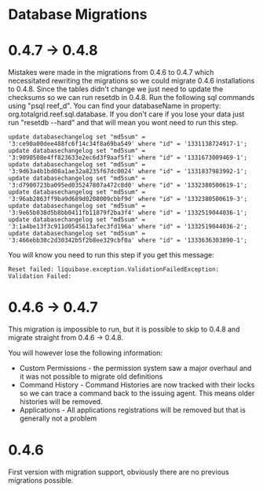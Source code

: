 Database Migrations
===================

0.4.7 -> 0.4.8
==============

Mistakes were made in the migrations from 0.4.6 to 0.4.7 which necessitated rewriting the migrations so we could
migrate 0.4.6 installations to 0.4.8. Since the tables didn't change we just need to update the checksums so
we can run resetdb in 0.4.8. Run the following sql commands using "psql reef_d". You can find your databaseName
in property: org.totalgrid.reef.sql.database. If you don't care if you lose your data just run "resetdb --hard"
and that will mean you wont need to run this step.

```
update databasechangelog set "md5sum" = '3:ce90a00dee488fc6f14c34f8a69ba549' where "id" = '1331138724917-1';
update databasechangelog set "md5sum" = '3:9090508e4ff823633e2ec6d3f9aaf5f1' where "id" = '1331673009469-1';
update databasechangelog set "md5sum" = '3:9d63a4b1bd08a1ae32a8235f67dc0024' where "id" = '1331837983992-1';
update databasechangelog set "md5sum" = '3:d7900723ba095ed035247807a472c8d0' where "id" = '1332380500619-1';
update databasechangelog set "md5sum" = '3:96ab2863ff9ba9d689d0208009cbbf9d' where "id" = '1332380500619-3';
update databasechangelog set "md5sum" = '3:9e65b038d5b8bb0411fb11879f2ba3f4' where "id" = '1332519044036-1';
update databasechangelog set "md5sum" = '3:1a4be13f3c911d0545613afec3fd196a' where "id" = '1332519044036-2';
update databasechangelog set "md5sum" = '3:466ebb30c2d30342b5f2b8ee329cbf0a' where "id" = '1333636303890-1';
```

You will know you need to run this step if you get this message:

    Reset failed: liquibase.exception.ValidationFailedException: Validation Failed:

0.4.6 -> 0.4.7
==============

This migration is impossible to run, but it is possible to skip to 0.4.8 and migrate straight from 0.4.6 -> 0.4.8.

You will however lose the following information:

* Custom Permissions - the permission system saw a major overhaul and it was not possible to migrate old definitions
* Command History - Command Histories are now tracked with their locks so we can trace a command back to the issuing
  agent. This means older histories will be removed.
* Applications - All applications registrations will be removed but that is generally not a problem

0.4.6
==============

First version with migration support, obviously there are no previous migrations possible.